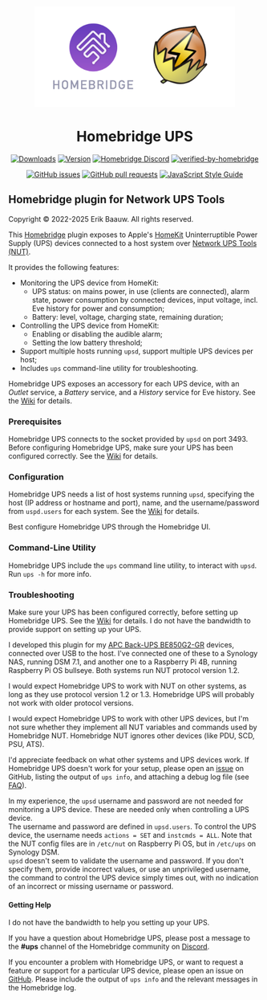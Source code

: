 <p align="center">
  <img src="homebridge-ups.png" height="200px">  
</p>
<span align="center">

# Homebridge UPS
[![Downloads](https://img.shields.io/npm/dt/homebridge-ups)](https://www.npmjs.com/package/homebridge-ups)
[![Version](https://img.shields.io/npm/v/homebridge-ups)](https://www.npmjs.com/package/homebridge-ups)
[![Homebridge Discord](https://img.shields.io/discord/432663330281226270?color=728ED5&logo=discord&label=discord)](https://discord.gg/bXmnUwXQR9)
[![verified-by-homebridge](https://badgen.net/badge/homebridge/verified/purple)](https://github.com/homebridge/homebridge/wiki/Verified-Plugins)

[![GitHub issues](https://img.shields.io/github/issues/ebaauw/homebridge-ups)](https://github.com/ebaauw/homebridge-ups/issues)
[![GitHub pull requests](https://img.shields.io/github/issues-pr/ebaauw/homebridge-ups)](https://github.com/ebaauw/homebridge-ups/pulls)
[![JavaScript Style Guide](https://img.shields.io/badge/code_style-standard-brightgreen)](https://standardjs.com)

</span>

## Homebridge plugin for Network UPS Tools
Copyright © 2022-2025 Erik Baauw. All rights reserved.

This [Homebridge](https://github.com/homebridge/homebridge) plugin exposes to Apple's [HomeKit](http://www.apple.com/ios/home/) Uninterruptible Power Supply (UPS) devices connected to a host system over [Network UPS Tools (NUT)](https://networkupstools.org).

It provides the following features:
- Monitoring the UPS device from HomeKit:
  - UPS status: on mains power, in use (clients are connected), alarm state, power consumption by connected devices, input voltage, incl. Eve history for power and consumption;
  - Battery: level, voltage, charging state, remaining duration;
- Controlling the UPS device from HomeKit:
  - Enabling or disabling the audible alarm;
  - Setting the low battery threshold;
- Support multiple hosts running `upsd`, support multiple UPS devices per host;
- Includes `ups` command-line utility for troubleshooting.

Homebridge UPS exposes an accessory for each UPS device, with an _Outlet_ service, a _Battery_ service, and a _History_ service for Eve history.
See the [Wiki](https://github.com/ebaauw/homebridge-ups/wiki/UPS-Accessory) for details.

### Prerequisites
Homebridge UPS connects to the socket provided by `upsd` on port 3493.
Before configuring Homebridge UPS, make sure your UPS has been configured correctly.
See the [Wiki](https://github.com/ebaauw/homebridge-ups/wiki/NUT-Setup) for details.

### Configuration
Homebridge UPS needs a list of host systems running `upsd`, specifying the host (IP address or hostname and port), name, and the username/password from `uspd.users` for each system.
See the [Wiki](https://github.com/ebaauw/homebridge-ups/wiki/Configuration) for details.

Best configure Homebridge UPS through the Homebridge UI.

### Command-Line Utility
Homebridge UPS include the `ups` command line utility, to interact with `upsd`.
Run `ups -h` for more info.

### Troubleshooting
Make sure your UPS has been configured correctly, before setting up Homebridge UPS.
See the [Wiki](https://github.com/ebaauw/homebridge-ups/wiki/NUT-Setup) for details.
I do not have the bandwidth to provide support on setting up your UPS.

I developed this plugin for my [APC Back-UPS BE850G2-GR](https://www.apc.com/shop/nl/en/products/APC-Back-UPS-850VA-230V-USB-Type-C-and-A-charging-ports-8-Schuko-CEE-7-outlets-2-surge-/P-BE850G2-GR) devices, connected over USB to the host.
I've connected one of these to a Synology NAS, running DSM 7.1,
and another one to a Raspberry Pi 4B, running Raspberry Pi OS bullseye.
Both systems run NUT protocol version 1.2.

I would expect Homebridge UPS to work with NUT on other systems, as long as they use protocol version 1.2 or 1.3.
Homebridge UPS will probably not work with older protocol versions.

I would expect Homebridge UPS to work with other UPS devices,
but I'm not sure whether they implement all NUT variables and commands used
by Homebridge NUT.
Homebridge NUT ignores other devices (like PDU, SCD, PSU, ATS).

I'd appreciate feedback on what other systems and UPS devices work.
If Homebridge UPS doesn't work for your setup, please open an
[issue](https://github.com/ebaauw/homebridge-ups/issues) on GitHub,
listing the output of `ups info`, and attaching a debug log file (see
[FAQ](https://github.com/ebaauw/homebridge-hue/wiki/FAQ#homebridge)).

In my experience, the `upsd` username and password are not needed for monitoring a UPS device.
These are needed only when controlling a UPS device.  
The username and password are defined in `upsd.users`.
To control the UPS device, the username needs `actions = SET` and `instcmds = ALL`.
Note that the NUT config files are in `/etc/nut` on Raspberry Pi OS, but in `/etc/ups` on Synology DSM.  
`upsd` doesn't seem to validate the username and password.
If you don't specify them, provide incorrect values, or use an unprivileged username,
the command to control the UPS device simply times out, with no indication of
an incorrect or missing username or password.

#### Getting Help
I do not have the bandwidth to help you setting up your UPS.

If you have a question about Homebridge UPS, please post a message to the **#ups** channel of the Homebridge community on [Discord](https://discord.gg/bXmnUwXQR9).

If you encounter a problem with Homebridge UPS, or want to request a feature or support for a particular UPS device, please open an issue on [GitHub](https://github.com/ebaauw/homebridge-ups/issues).
Please include the output of `ups info` and the relevant messages in the Homebridge log.
